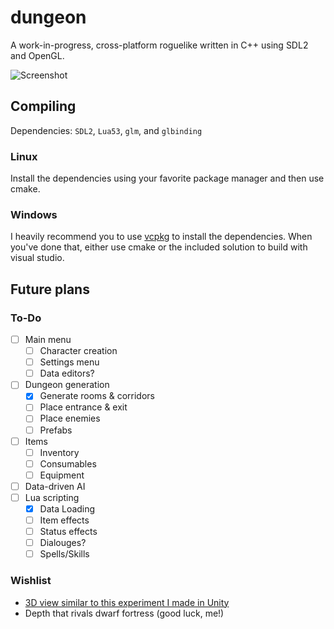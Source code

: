 # dungeon

A work-in-progress, cross-platform roguelike written in C++ using SDL2 and OpenGL.  

![Screenshot](https://i.imgur.com/apzKOmm.png)

## Compiling

Dependencies: `SDL2`, `Lua53`, `glm`, and `glbinding`

### Linux

Install the dependencies using your favorite package manager and then use cmake.

### Windows

I heavily recommend you to use [vcpkg](https://github.com/Microsoft/vcpkg) to install the dependencies. When you've done that, either use cmake or the included solution to build with visual studio.

## Future plans

### To-Do

* [ ] Main menu
  * [ ] Character creation
  * [ ] Settings menu
  * [ ] Data editors?
* [ ] Dungeon generation
  * [x] Generate rooms & corridors
  * [ ] Place entrance & exit
  * [ ] Place enemies
  * [ ] Prefabs
* [ ] Items
  * [ ] Inventory
  * [ ] Consumables
  * [ ] Equipment
* [ ] Data-driven AI
* [ ] Lua scripting
  * [x] Data Loading
  * [ ] Item effects
  * [ ] Status effects
  * [ ] Dialouges?
  * [ ] Spells/Skills

### Wishlist

* [3D view similar to this experiment I made in Unity](https://imgur.com/dUfj0DX)
* Depth that rivals dwarf fortress (good luck, me!)
